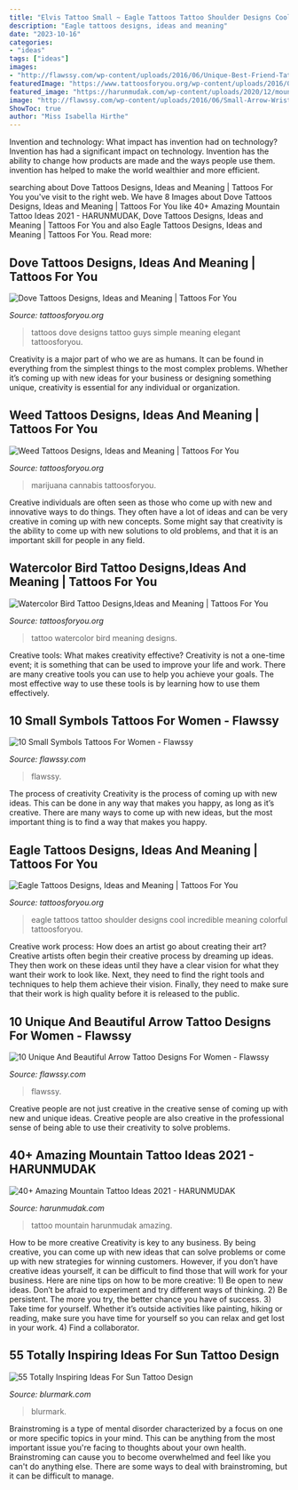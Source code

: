 ```yaml
---
title: "Elvis Tattoo Small ~ Eagle Tattoos Tattoo Shoulder Designs Cool Incredible Meaning Colorful Tattoosforyou"
description: "Eagle tattoos designs, ideas and meaning"
date: "2023-10-16"
categories:
- "ideas"
tags: ["ideas"]
images:
- "http://flawssy.com/wp-content/uploads/2016/06/Unique-Best-Friend-Tattoo-Symbols.jpg"
featuredImage: "https://www.tattoosforyou.org/wp-content/uploads/2016/05/Weed-Tattoo-Ideas-768x576.jpg"
featured_image: "https://harunmudak.com/wp-content/uploads/2020/12/mountain-tattoo-8-1024x1024.jpg"
image: "http://flawssy.com/wp-content/uploads/2016/06/Small-Arrow-Wrist-Tattoo.jpg"
ShowToc: true
author: "Miss Isabella Hirthe"
---
```



Invention and technology: What impact has invention had on technology?
Invention has had a significant impact on technology. Invention has the ability to change how products are made and the ways people use them. invention has helped to make the world wealthier and more efficient.

	

		
searching about Dove Tattoos Designs, Ideas and Meaning | Tattoos For You you've visit to the right web. We have 8 Images about Dove Tattoos Designs, Ideas and Meaning | Tattoos For You like 40+ Amazing Mountain Tattoo Ideas 2021 - HARUNMUDAK, Dove Tattoos Designs, Ideas and Meaning | Tattoos For You and also Eagle Tattoos Designs, Ideas and Meaning | Tattoos For You. Read more:
		
    
## Dove Tattoos Designs, Ideas And Meaning | Tattoos For You

<img loading=lazy src="http://www.tattoosforyou.org/wp-content/uploads/2013/09/Small-Dove-Tattoos.jpg" onerror="this.onerror=null;this.src='https://tse4.mm.bing.net/th?id=OIP.faXQleQJomQl-guFEmQv5QHaJ4&amp;pid=15.1';" alt="Dove Tattoos Designs, Ideas and Meaning | Tattoos For You">

_Source: tattoosforyou.org_

>tattoos dove designs tattoo guys simple meaning elegant tattoosforyou. 

	

Creativity is a major part of who we are as humans. It can be found in everything from the simplest things to the most complex problems. Whether it’s coming up with new ideas for your business or designing something unique, creativity is essential for any individual or organization.

    
## Weed Tattoos Designs, Ideas And Meaning | Tattoos For You

<img loading=lazy src="https://www.tattoosforyou.org/wp-content/uploads/2016/05/Weed-Tattoo-Ideas-768x576.jpg" onerror="this.onerror=null;this.src='https://tse2.mm.bing.net/th?id=OIP.pFh35TYSV7l-Upr5QMvChgHaFj&amp;pid=15.1';" alt="Weed Tattoos Designs, Ideas and Meaning | Tattoos For You">

_Source: tattoosforyou.org_

>marijuana cannabis tattoosforyou. 

	

Creative individuals are often seen as those who come up with new and innovative ways to do things. They often have a lot of ideas and can be very creative in coming up with new concepts. Some might say that creativity is the ability to come up with new solutions to old problems, and that it is an important skill for people in any field.

    
## Watercolor Bird Tattoo Designs,Ideas And Meaning | Tattoos For You

<img loading=lazy src="https://www.tattoosforyou.org/wp-content/uploads/2017/04/Watercolor-Bird-Tattoo-Images.jpg" onerror="this.onerror=null;this.src='https://tse3.mm.bing.net/th?id=OIP.T0dBrfW-GIO25X-UhvnEpAHaKY&amp;pid=15.1';" alt="Watercolor Bird Tattoo Designs,Ideas and Meaning | Tattoos For You">

_Source: tattoosforyou.org_

>tattoo watercolor bird meaning designs. 

	

Creative tools: What makes creativity effective?
Creativity is not a one-time event; it is something that can be used to improve your life and work. There are many creative tools you can use to help you achieve your goals. The most effective way to use these tools is by learning how to use them effectively.

    
## 10 Small Symbols Tattoos For Women - Flawssy

<img loading=lazy src="http://flawssy.com/wp-content/uploads/2016/06/Unique-Best-Friend-Tattoo-Symbols.jpg" onerror="this.onerror=null;this.src='https://tse1.mm.bing.net/th?id=OIP.cjOXaZjGR6XuK9HYl4SWlgHaJ4&amp;pid=15.1';" alt="10 Small Symbols Tattoos For Women - Flawssy">

_Source: flawssy.com_

>flawssy. 

	

The process of creativity
Creativity is the process of coming up with new ideas. This can be done in any way that makes you happy, as long as it’s creative. There are many ways to come up with new ideas, but the most important thing is to find a way that makes you happy.

    
## Eagle Tattoos Designs, Ideas And Meaning | Tattoos For You

<img loading=lazy src="http://www.tattoosforyou.org/wp-content/uploads/2013/09/Eagle-Tattoos-756x1024.jpg" onerror="this.onerror=null;this.src='https://tse2.mm.bing.net/th?id=OIP.i5QRpKwhRZfvQiNcZ3qTOAHaKC&amp;pid=15.1';" alt="Eagle Tattoos Designs, Ideas and Meaning | Tattoos For You">

_Source: tattoosforyou.org_

>eagle tattoos tattoo shoulder designs cool incredible meaning colorful tattoosforyou. 

	

Creative work process: How does an artist go about creating their art?
Creative artists often begin their creative process by dreaming up ideas. They then work on these ideas until they have a clear vision for what they want their work to look like. Next, they need to find the right tools and techniques to help them achieve their vision. Finally, they need to make sure that their work is high quality before it is released to the public.

    
## 10 Unique And Beautiful Arrow Tattoo Designs For Women - Flawssy

<img loading=lazy src="http://flawssy.com/wp-content/uploads/2016/06/Small-Arrow-Wrist-Tattoo.jpg" onerror="this.onerror=null;this.src='https://tse4.mm.bing.net/th?id=OIP.siGiONRsw4GIV7tGaKSyogHaLE&amp;pid=15.1';" alt="10 Unique And Beautiful Arrow Tattoo Designs For Women - Flawssy">

_Source: flawssy.com_

>flawssy. 

	

Creative people are not just creative in the creative sense of coming up with new and unique ideas. Creative people are also creative in the professional sense of being able to use their creativity to solve problems.

    
## 40+ Amazing Mountain Tattoo Ideas 2021 - HARUNMUDAK

<img loading=lazy src="https://harunmudak.com/wp-content/uploads/2020/12/mountain-tattoo-8-1024x1024.jpg" onerror="this.onerror=null;this.src='https://tse3.mm.bing.net/th?id=OIP.ZLYxynRim4ScJDzqIl7gowHaHa&amp;pid=15.1';" alt="40+ Amazing Mountain Tattoo Ideas 2021 - HARUNMUDAK">

_Source: harunmudak.com_

>tattoo mountain harunmudak amazing. 

	

How to be more creative
Creativity is key to any business. By being creative, you can come up with new ideas that can solve problems or come up with new strategies for winning customers. However, if you don’t have creative ideas yourself, it can be difficult to find those that will work for your business. Here are nine tips on how to be more creative: 1) Be open to new ideas. Don’t be afraid to experiment and try different ways of thinking. 2) Be persistent. The more you try, the better chance you have of success. 3) Take time for yourself. Whether it’s outside activities like painting, hiking or reading, make sure you have time for yourself so you can relax and get lost in your work. 4) Find a collaborator.

    
## 55 Totally Inspiring Ideas For Sun Tattoo Design

<img loading=lazy src="https://www.blurmark.com/wp-content/uploads/2017/04/Colored-Sun-Feminine-Tattoo-On-Back-768x769.jpg" onerror="this.onerror=null;this.src='https://tse1.mm.bing.net/th?id=OIP.4QulCKUOjgTWCM6buQfAmQHaHa&amp;pid=15.1';" alt="55 Totally Inspiring Ideas For Sun Tattoo Design">

_Source: blurmark.com_

>blurmark. 

	

Brainstroming is a type of mental disorder characterized by a focus on one or more specific topics in your mind. This can be anything from the most important issue you're facing to thoughts about your own health. Brainstroming can cause you to become overwhelmed and feel like you can't do anything else. There are some ways to deal with brainstroming, but it can be difficult to manage.

